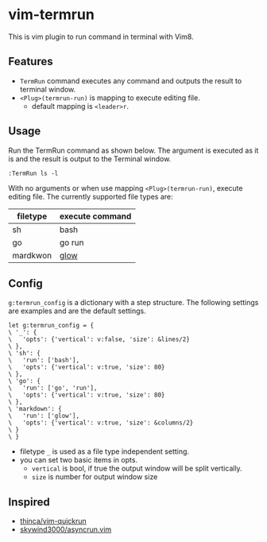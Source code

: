 # vim-termrun

This is vim plugin to run command in terminal with Vim8.

## Features

* `TermRun` command executes any command and outputs the result to terminal window.
* `<Plug>(termrun-run)` is mapping to execute editing file.
  * default mapping is `<leader>r`.

## Usage

Run the TermRun command as shown below.
The argument is executed as it is and the result is output to the Terminal window.

```vim
:TermRun ls -l
```

With no arguments or when use mapping `<Plug>(termrun-run)`, execute editing file.
The currently supported file types are:

| filetype | execute command |
|----------|-----------------|
| sh       | bash            |
| go       | go run          |
| mardkwon | [glow][1]       |

## Config

`g:termrun_config` is a dictionary with a step structure.
The following settings are examples and are the default settings.

```vim
let g:termrun_config = {
\ '_': {
\   'opts': {'vertical': v:false, 'size': &lines/2}
\ },
\ 'sh': {
\   'run': ['bash'], 
\   'opts': {'vertical': v:true, 'size': 80}
\ },
\ 'go': {
\   'run': ['go', 'run'],
\   'opts': {'vertical': v:true, 'size': 80}
\ },
\ 'markdown': {
\   'run': ['glow'],
\   'opts': {'vertical': v:true, 'size': &columns/2}
\ }
\ }
```

* filetype `_` is used as a file type independent setting.
* you can set two basic items in opts.
  * `vertical` is bool, if true the output window will be split vertically.
  * `size` is number for output window size

## Inspired

* [thinca/vim-quickrun][2]
* [skywind3000/asyncrun.vim][3]

[1]: https://github.com/charmbracelet/glow
[2]: https://github.com/thinca/vim-quickrun
[3]: https://github.com/skywind3000/asyncrun.vim
